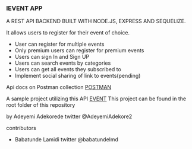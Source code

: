 ### IEVENT APP

A REST API BACKEND BUILT WITH NODE.JS, EXPRESS AND SEQUELIZE.

 It allows users to register for their event of choice.


- User can register for multiple events
- Only premium users can register for premium events
- Users can sign In and Sign UP
- Users can search events by categories
- Users can get all events they subscribed to
- Implement social sharing of link to events(pending)

Api docs on Postman collection [POSTMAN](https://documenter.getpostman.com/view/5907608/SzYaVHnt?version=latest)

A sample project utilizing this API
[EVENT](https://adekoreday.github.io/IEvent/)
This project can be found in the root folder of this repository


by Adeyemi Adekorede
twitter @AdeyemiAdekore2

contributors
- Babatunde Lamidi twitter @babatundelmd




